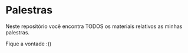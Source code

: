 # Palestras

Neste repositório você encontra TODOS os materiais relativos as minhas palestras.

Fique a vontade :))
